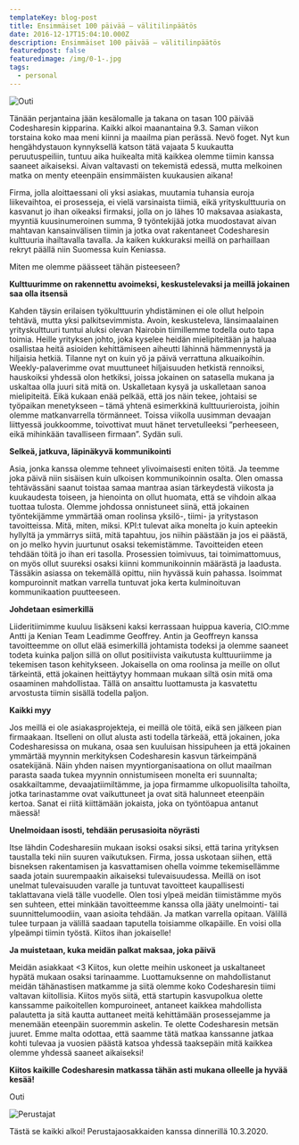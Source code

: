 ```yaml
---
templateKey: blog-post
title: Ensimmäiset 100 päivää – välitilinpäätös
date: 2016-12-17T15:04:10.000Z
description: Ensimmäiset 100 päivää – välitilinpäätös
featuredpost: false
featuredimage: /img/0-1-.jpg
tags:
  - personal
---
```

![Outi](/img/0-1-.jpg)

Tänään perjantaina jään kesälomalle ja takana on tasan 100 päivää Codesharesin kipparina. Kaikki alkoi maanantaina 9.3. Saman viikon torstaina koko maa meni kiinni ja maailma pian perässä. Nevö foget. Nyt kun hengähdystauon kynnyksellä katson tätä vajaata 5 kuukautta peruutuspeiliin, tuntuu aika huikealta mitä kaikkea olemme tiimin kanssa saaneet aikaiseksi. Aivan valtavasti on tekemistä edessä, mutta melkoinen matka on menty eteenpäin ensimmäisten kuukausien aikana!

Firma, jolla aloittaessani oli yksi asiakas, muutamia tuhansia euroja liikevaihtoa, ei prosesseja, ei vielä varsinaista tiimiä, eikä yrityskulttuuria on kasvanut jo ihan oikeaksi firmaksi, jolla on jo lähes 10 maksavaa asiakasta, myyntiä kuusinumeroinen summa, 9 työntekijää jotka muodostavat aivan mahtavan kansainvälisen tiimin ja jotka ovat rakentaneet Codesharesin kulttuuria ihailtavalla tavalla. Ja kaiken kukkuraksi meillä on parhaillaan rekryt päällä niin Suomessa kuin Keniassa.

Miten me olemme päässeet tähän pisteeseen?

**Kulttuurimme on rakennettu avoimeksi, keskustelevaksi ja meillä jokainen saa olla itsensä**

Kahden täysin erilaisen työkulttuurin yhdistäminen ei ole ollut helpoin tehtävä, mutta yksi palkitsevimmista. Avoin, keskusteleva, länsimaalainen yrityskulttuuri tuntui aluksi olevan Nairobin tiimillemme todella outo tapa toimia. Heille yrityksen johto, joka kyselee heidän mielipiteitään ja haluaa osallistaa heitä asioiden kehittämiseen aiheutti lähinnä hämmennystä ja hiljaisia hetkiä. Tilanne nyt on kuin yö ja päivä verrattuna alkuaikoihin. Weekly-palaverimme ovat muuttuneet hiljaisuuden hetkistä rennoiksi, hauskoiksi yhdessä olon hetkiksi, joissa jokainen on satasella mukana ja uskaltaa olla juuri sitä mitä on. Uskalletaan kysyä ja uskalletaan sanoa mielipiteitä. Eikä kukaan enää pelkää, että jos näin tekee, johtaisi se työpaikan menetykseen – tämä yhtenä esimerkkinä kulttuurieroista, joihin olemme matkanvarrella törmänneet. Toissa viikolla uusimman devaajan liittyessä joukkoomme, toivottivat muut hänet tervetulleeksi ”perheeseen, eikä mihinkään tavalliseen firmaan”. Sydän suli.

**Selkeä, jatkuva, läpinäkyvä kommunikointi**

Asia, jonka kanssa olemme tehneet ylivoimaisesti eniten töitä. Ja teemme joka päivä niin sisäisen kuin ulkoisen kommunikoinnin osalta. Olen omassa tehtävässäni saanut toistaa samaa mantraa asian tärkeydestä viikosta ja kuukaudesta toiseen, ja hienointa on ollut huomata, että se vihdoin alkaa tuottaa tulosta. Olemme johdossa onnistuneet siinä, että jokainen työntekijämme ymmärtää oman roolinsa yksilö-, tiimi- ja yritystason tavoitteissa. Mitä, miten, miksi. KPI:t tulevat aika monelta jo kuin apteekin hyllyltä ja ymmärrys siitä, mitä tapahtuu, jos niihin päästään ja jos ei päästä, on jo melko hyvin juurtunut osaksi tekemistämme. Tavoitteiden eteen tehdään töitä jo ihan eri tasolla. Prosessien toimivuus, tai toimimattomuus, on myös ollut suureksi osaksi kiinni kommunikoinnin määrästä ja laadusta. Tässäkin asiassa on tekemällä opittu, niin hyvässä kuin pahassa. Isoimmat kompuroinnit matkan varrella tuntuvat joka kerta kulminoituvan kommunikaation puutteeseen.

**Johdetaan esimerkillä**

Liideritiimimme kuuluu lisäkseni kaksi kerrassaan huippua kaveria, CIO:mme Antti ja Kenian Team Leadimme Geoffrey. Antin ja Geoffreyn kanssa tavoitteemme on ollut elää esimerkillä johtamista todeksi ja olemme saaneet todeta kuinka paljon sillä on ollut positiivista vaikutusta kulttuuriimme ja tekemisen tason kehitykseen. Jokaisella on oma roolinsa ja meille on ollut tärkeintä, että jokainen heittäytyy hommaan mukaan siltä osin mitä oma osaaminen mahdollistaa. Tällä on ansaittu luottamusta ja kasvatettu arvostusta tiimin sisällä todella paljon.

**Kaikki myy**

Jos meillä ei ole asiakasprojekteja, ei meillä ole töitä, eikä sen jälkeen pian firmaakaan. Itselleni on ollut alusta asti todella tärkeää, että jokainen, joka Codesharesissa on mukana, osaa sen kuuluisan hissipuheen ja että jokainen ymmärtää myynnin merkityksen Codesharesin kasvun tärkeimpänä osatekijänä. Näin yhden naisen myyntiorganisaationa on ollut maailman parasta saada tukea myynnin onnistumiseen monelta eri suunnalta; osakkailtamme, devaajatiimiltämme, ja jopa firmamme ulkopuolisilta tahoilta, jotka tarinastamme ovat vaikuttuneet ja ovat sitä halunneet eteenpäin kertoa. Sanat ei riitä kiittämään jokaista, joka on työntöapua antanut mäessä!

**Unelmoidaan isosti, tehdään perusasioita nöyrästi**

Itse lähdin Codesharesiin mukaan isoksi osaksi siksi, että tarina yrityksen taustalla teki niin suuren vaikutuksen. Firma, jossa uskotaan siihen, että bisneksen rakentamisen ja kasvattamisen ohella voimme tekemisellämme saada jotain suurempaakin aikaiseksi tulevaisuudessa. Meillä on isot unelmat tulevaisuuden varalle ja tuntuvat tavoitteet kaupallisesti taklattavana vielä tälle vuodelle. Olen tosi ylpeä meidän tiimistämme myös sen suhteen, ettei minkään tavoitteemme kanssa olla jääty unelmointi- tai suunnittelumoodiin, vaan asioita tehdään. Ja matkan varrella opitaan. Välillä tulee turpaan ja välillä saadaan taputella toisiamme olkapäille. En voisi olla ylpeämpi tiimin työstä. Kiitos ihan jokaiselle!

**Ja muistetaan, kuka meidän palkat maksaa, joka päivä**

Meidän asiakkaat <3 Kiitos, kun olette meihin uskoneet ja uskaltaneet hypätä mukaan osaksi tarinaamme. Luottamuksenne on mahdollistanut meidän tähänastisen matkamme ja siitä olemme koko Codesharesin tiimi valtavan kiitollisia. Kiitos myös siitä, että startupin kasvupolkua olette kanssamme paikoitellen kompuroineet, antaneet kaikkea mahdollista palautetta ja sitä kautta auttaneet meitä kehittämään prosessejamme ja menemään eteenpäin suoremmin askelin. Te olette Codesharesin metsän juuret. Emme malta odottaa, että saamme tätä matkaa kanssanne jatkaa kohti tulevaa ja vuosien päästä katsoa yhdessä taaksepäin mitä kaikkea olemme yhdessä saaneet aikaiseksi!

**Kiitos kaikille Codesharesin matkassa tähän asti mukana olleelle ja hyvää kesää!**

Outi

![Perustajat](/img/0.jpg)

Tästä se kaikki alkoi! Perustajaosakkaiden kanssa dinnerillä 10.3.2020.